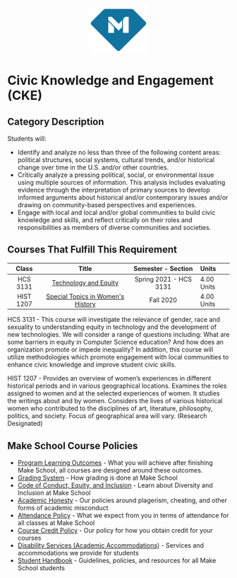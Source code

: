 <p align="center">
  <a href="https://www.makeschool.com">
      <img alt="Make School Logo" src="./Web/logo-icononly.svg" height="110">
  </a>
</p>

# Civic Knowledge and Engagement (CKE) 

## Category Description

Students will:

- Identify and analyze no less than three of the following content areas: political structures, social systems, cultural trends, and/or historical change over time in the U.S. and/or other countries.
- Critically analyze a pressing political, social, or environmental issue using multiple sources of information. This analysis includes evaluating evidence through the interpretation of primary sources to develop informed arguments about historical and/or contemporary issues and/or drawing on community-based perspectives and experiences.
- Engage with local and local and/or global communities to build civic knowledge and skills, and reflect critically on their roles and responsibilities as members of diverse communities and societies.

## Courses That Fulfill This Requirement

| Class |          Title          |       Semester - Section       | Units |
|:-----:|:----------------------:|:---------------------------:|:--------|
|  HCS 3131 |  [Technology and Equity] | Spring 2021 - HCS 3131 | 4.00 Units |
|  HIST 1207 |  [Special Topics in Women's History] | Fall 2020 | 4.00 Units |


HCS 3131 - This course will investigate the relevance of gender, race and sexuality to understanding equity in technology and the development of new technologies. We will consider a range of questions including: What are some barriers in equity in Computer Science education? And how does an organization promote or impede inequality? In addition, this course will utilize methodologies which promote engagement with local communities to enhance civic knowledge and improve student civic skills.

HIST 1207 - Provides an overview of women’s experiences in different historical periods and in various geographical locations. Examines the roles assigned to women and at the selected experiences of women. It studies the writings about and by women. Considers the lives of various historical women who contributed to the disciplines of art, literature, philosophy, politics, and society. Focus of geographical area will vary. (Research Designated)

[Technology and Equity]:http://make.sc/hcs3131

[Special Topics in Women's History]:https://drive.google.com/file/d/1C7EMR-5ncs7LY-cylIBIIbZbC5EGD9Ov/view?usp=sharing

[Spring 2021 - HCS 3131]:https://make-school-courses.github.io/hcs3131/#/


## Make School Course Policies

- [Program Learning Outcomes](https://make.sc/program-learning-outcomes) - What you will achieve after finishing Make School, all courses are designed around these outcomes.
- [Grading System](https://make.sc/grading-system) - How grading is done at Make School
- [Code of Conduct, Equity, and Inclusion](https://make.sc/code-of-conduct) - Learn about Diversity and Inclusion at Make School
- [Academic Honesty](https://make.sc/academic-honesty-policy) - Our policies around plagerism, cheating, and other forms of academic misconduct
- [Attendance Policy](https://make.sc/attendance-policy) - What we expect from you in terms of attendance for all classes at Make School
- [Course Credit Policy](https://make.sc/course-credit-policy) - Our policy for how you obtain credit for your courses
- [Disability Services (Academic Accommodations)](https://make.sc/disability-services) - Services and accommodations we provide for students
- [Student Handbook](https://make.sc/student-handbook) - Guidelines, policies, and resources for all Make School students
